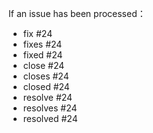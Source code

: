 If an issue has been processed：
- fix #24
- fixes #24
- fixed #24
- close #24
- closes #24
- closed #24
- resolve #24
- resolves #24
- resolved #24

